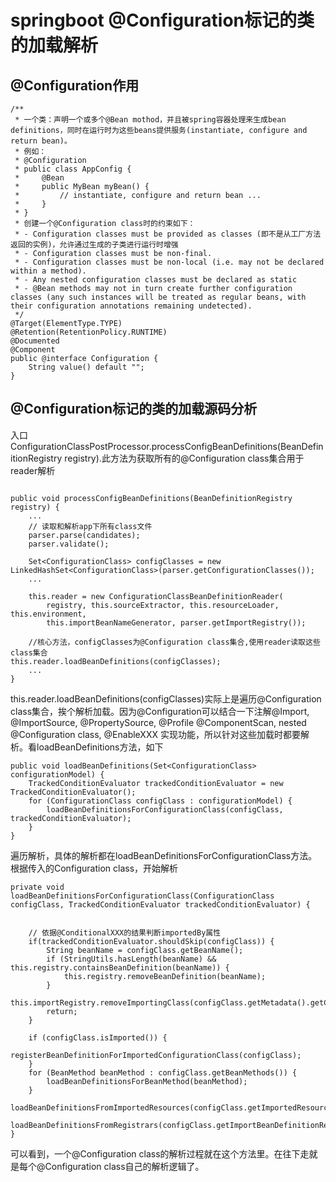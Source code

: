 # springboot @Configuration标记的类的加载解析
## @Configuration作用
```
/**
 * 一个类：声明一个或多个@Bean mothod，并且被spring容器处理来生成bean definitions，同时在运行时为这些beans提供服务(instantiate, configure and return bean)。
 * 例如：
 * @Configuration
 * public class AppConfig {
 *     @Bean
 *     public MyBean myBean() {
 *         // instantiate, configure and return bean ...
 *     }
 * }
 * 创建一个@Configuration class时的约束如下：
 * - Configuration classes must be provided as classes (即不是从工厂方法返回的实例)，允许通过生成的子类进行运行时增强
 * - Configuration classes must be non-final.
 * - Configuration classes must be non-local (i.e. may not be declared within a method).
 * - Any nested configuration classes must be declared as static 
 * - @Bean methods may not in turn create further configuration classes (any such instances will be treated as regular beans, with their configuration annotations remaining undetected).
 */
@Target(ElementType.TYPE)
@Retention(RetentionPolicy.RUNTIME)
@Documented
@Component
public @interface Configuration {
    String value() default "";
}
```

## @Configuration标记的类的加载源码分析

入口
ConfigurationClassPostProcessor.processConfigBeanDefinitions(BeanDefinitionRegistry registry).此方法为获取所有的@Configuration class集合用于reader解析
```

public void processConfigBeanDefinitions(BeanDefinitionRegistry registry) {
    ... 
    // 读取和解析app下所有class文件
	parser.parse(candidates);
	parser.validate();

	Set<ConfigurationClass> configClasses = new LinkedHashSet<ConfigurationClass>(parser.getConfigurationClasses());
    ... 

	this.reader = new ConfigurationClassBeanDefinitionReader(
		registry, this.sourceExtractor, this.resourceLoader, this.environment,
		this.importBeanNameGenerator, parser.getImportRegistry());

    //核心方法，configClasses为@Configuration class集合,使用reader读取这些class集合
this.reader.loadBeanDefinitions(configClasses);
    ... 
}
```
this.reader.loadBeanDefinitions(configClasses)实际上是遍历@Configuration class集合，挨个解析加载。因为@Configuration可以结合一下注解@Import, @ImportSource, @PropertySource, @Profile @ComponentScan, nested @Configuration class, @EnableXXX 实现功能，所以针对这些加载时都要解析。看loadBeanDefinitions方法，如下
```
public void loadBeanDefinitions(Set<ConfigurationClass> configurationModel) {
	TrackedConditionEvaluator trackedConditionEvaluator = new TrackedConditionEvaluator();
	for (ConfigurationClass configClass : configurationModel) {
		loadBeanDefinitionsForConfigurationClass(configClass, trackedConditionEvaluator);
	}
}
```
遍历解析，具体的解析都在loadBeanDefinitionsForConfigurationClass方法。根据传入的Configuration class，开始解析
```
private void loadBeanDefinitionsForConfigurationClass(ConfigurationClass configClass, TrackedConditionEvaluator trackedConditionEvaluator) {


    // 依据@ConditionalXXX的结果判断importedBy属性
    if(trackedConditionEvaluator.shouldSkip(configClass)) {
		String beanName = configClass.getBeanName();
		if (StringUtils.hasLength(beanName) && this.registry.containsBeanDefinition(beanName)) {
			this.registry.removeBeanDefinition(beanName);
		}
		this.importRegistry.removeImportingClass(configClass.getMetadata().getClassName());
		return;
	}

	if (configClass.isImported()) {
		registerBeanDefinitionForImportedConfigurationClass(configClass);
	}
	for (BeanMethod beanMethod : configClass.getBeanMethods()) {
		loadBeanDefinitionsForBeanMethod(beanMethod);
	}
	loadBeanDefinitionsFromImportedResources(configClass.getImportedResources());
	loadBeanDefinitionsFromRegistrars(configClass.getImportBeanDefinitionRegistrars());
}
```
可以看到，一个@Configuration class的解析过程就在这个方法里。在往下走就是每个@Configuration class自己的解析逻辑了。